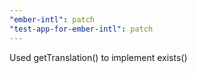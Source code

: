 ```yaml
---
"ember-intl": patch
"test-app-for-ember-intl": patch
---
```


Used getTranslation() to implement exists()
